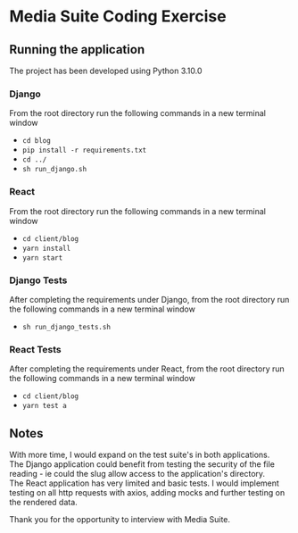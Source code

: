 # Media Suite Coding Exercise


## Running the application
The project has been developed using Python 3.10.0
### Django
From the root directory run the following commands in a new terminal window
* `cd blog`
* `pip install -r requirements.txt`
* `cd ../`
* `sh run_django.sh`

### React
From the root directory run the following commands in a new terminal window
* `cd client/blog`
* `yarn install`
* `yarn start`

### Django Tests
After completing the requirements under Django, from the root directory run the following commands in a new terminal window
* `sh run_django_tests.sh`

### React Tests
After completing the requirements under React, from the root directory run the following commands in a new terminal window
* `cd client/blog`
* `yarn test a`

## Notes
With more time, I would expand on the test suite's in both applications.\
The Django application could benefit from testing the security of the file reading - ie could the slug allow access to the application's directory.\
The React application has very limited and basic tests. I would implement testing on all http requests with axios, adding mocks and further testing on the rendered data.

Thank you for the opportunity to interview with Media Suite.
